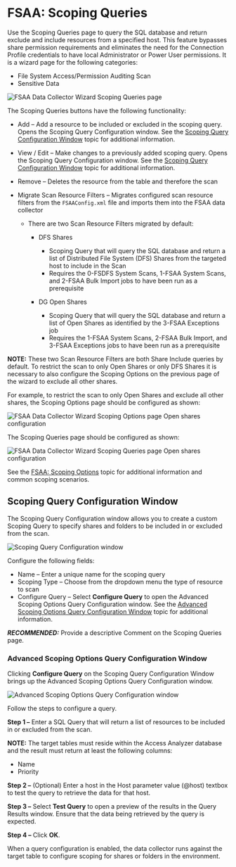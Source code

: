 # FSAA: Scoping Queries

Use the Scoping Queries page to query the SQL database and return exclude and include resources from
a specified host. This feature bypasses share permission requirements and eliminates the need for
the Connection Profile credentials to have local Administrator or Power User permissions. It is a
wizard page for the following categories:

- File System Access/Permission Auditing Scan
- Sensitive Data

![FSAA Data Collector Wizard Scoping Queries page](/img/product_docs/accessanalyzer/admin/datacollector/fsaa/scopingqueries.webp)

The Scoping Queries buttons have the following functionality:

- Add – Add a resource to be included or excluded in the scoping query. Opens the Scoping Query
  Configuration window. See the
  [Scoping Query Configuration Window](#scoping-query-configuration-window) topic for additional
  information.
- View / Edit – Make changes to a previously added scoping query. Opens the Scoping Query
  Configuration window. See the
  [Scoping Query Configuration Window](#scoping-query-configuration-window) topic for additional
  information.
- Remove – Deletes the resource from the table and therefore the scan
- Migrate Scan Resource Filters – Migrates configured scan resource filters from the
  `FSAAConfig.xml` file and imports them into the FSAA data collector

  - There are two Scan Resource Filters migrated by default:

    - DFS Shares

      - Scoping Query that will query the SQL database and return a list of Distributed File
        System (DFS) Shares from the targeted host to include in the Scan
      - Requires the 0-FSDFS System Scans, 1-FSAA System Scans, and 2-FSAA Bulk Import jobs to
        have been run as a prerequisite

    - DG Open Shares

      - Scoping Query that will query the SQL database and return a list of Open Shares as
        identified by the 3-FSAA Exceptions job
      - Requires the 1-FSAA System Scans, 2-FSAA Bulk Import, and 3-FSAA Exceptions jobs to
        have been run as a prerequisite

**NOTE:** These two Scan Resource Filters are both Share Include queries by default. To restrict the
scan to only Open Shares or only DFS Shares it is necessary to also configure the Scoping Options on
the previous page of the wizard to exclude all other shares.

For example, to restrict the scan to only Open Shares and exclude all other shares, the Scoping
Options page should be configured as shown:

![FSAA Data Collector Wizard Scoping Options page Open shares configuration](/img/product_docs/accessanalyzer/admin/datacollector/fsaa/scopingoptionsopenshares.webp)

The Scoping Queries page should be configured as shown:

![FSAA Data Collector Wizard Scoping Queries page Open shares configuration](/img/product_docs/accessanalyzer/admin/datacollector/fsaa/scopingqueriesopenshares.webp)

See the [FSAA: Scoping Options](/docs/accessanalyzer/12.0/administration/data-collectors/fsaa/scopingoptions.md) topic for additional information and common
scoping scenarios.

## Scoping Query Configuration Window

The Scoping Query Configuration window allows you to create a custom Scoping Query to specify shares
and folders to be included in or excluded from the scan.

![Scoping Query Configuration window](/img/product_docs/accessanalyzer/admin/datacollector/fsaa/scopingqueryconfiguration.webp)

Configure the following fields:

- Name – Enter a unique name for the scoping query
- Scoping Type – Choose from the dropdown menu the type of resource to scan
- Configure Query – Select **Configure Query** to open the Advanced Scoping Options Query
  Configuration window. See the
  [Advanced Scoping Options Query Configuration Window](#advanced-scoping-options-query-configuration-window) topic
  for additional information.

**_RECOMMENDED:_** Provide a descriptive Comment on the Scoping Queries page.

### Advanced Scoping Options Query Configuration Window

Clicking **Configure Query** on the Scoping Query Configuration Window brings up the Advanced
Scoping Options Query Configuration window.

![Advanced Scoping Options Query Configuration window](/img/product_docs/accessanalyzer/admin/datacollector/fsaa/advancedscopingoptionsqueryconfiguration.webp)

Follow the steps to configure a query.

**Step 1 –** Enter a SQL Query that will return a list of resources to be included in or excluded
from the scan.

**NOTE:** The target tables must reside within the Access Analyzer database and the result must
return at least the following columns:

- Name
- Priority

**Step 2 –** (Optional) Enter a host in the Host parameter value (@host) textbox to test the query
to retrieve the data for that host.

**Step 3 –** Select **Test Query** to open a preview of the results in the Query Results window.
Ensure that the data being retrieved by the query is expected.

**Step 4 –** Click **OK**.

When a query configuration is enabled, the data collector runs against the target table to configure
scoping for shares or folders in the environment.
